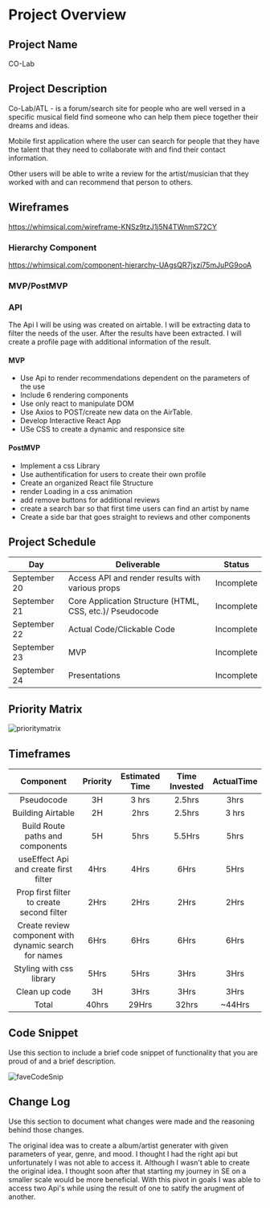 # Project Overview

## Project Name

CO-Lab

## Project Description

Co-Lab/ATL - is a forum/search site for people who are well versed in a specific musical field find someone who can help them piece together their dreams and ideas. 

Mobile first application where the user can search for people that they have the talent that they need to collaborate with and find their contact information. 

Other users will be able to write a review for the artist/musician that they worked with and can recommend that person to others.

## Wireframes

https://whimsical.com/wireframe-KNSz9tzJ1j5N4TWnmS72CY

### Hierarchy Component

https://whimsical.com/component-hierarchy-UAgsQR7jxzi75mJuPG9ooA

### MVP/PostMVP

### API 

The Api I will be using was created on airtable. I will be extracting data to filter the needs of the user. After the results have been extracted. I will create a profile page with additional information of the result. 

#### MVP 

- Use Api to render recommendations dependent on the parameters of the use
- Include 6 rendering components
- Use only react to manipulate DOM
- Use Axios to POST/create new data on the AirTable.
- Develop Interactive React App
- USe CSS to create a dynamic and responsice site

#### PostMVP  

- Implement a css Library
- Use authentification for users to create their own profile
- Create an organized React file Structure
- render Loading in a css animation
- add remove buttons for additional reviews
- create a search bar so that first time users can find an artist by name 
- Create a side bar that goes straight to reviews and other components


## Project Schedule

|  Day | Deliverable | Status
|---|---| ---|
|September 20| Access API and render results with various props | Incomplete
|September 21| Core Application Structure (HTML, CSS, etc.)/ Pseudocode | Incomplete
|September 22| Actual Code/Clickable Code| Incomplete
|September 23| MVP | Incomplete
|September 24| Presentations | Incomplete

## Priority Matrix

![prioritymatrix](./Assets/pm.png)

## Timeframes

| Component | Priority | Estimated Time | Time Invested | ActualTime |
| :---: | :---: | :---: | :---: | :---: |
| Pseudocode | 3H | 3 hrs| 2.5hrs | 3hrs |
| Building Airtable | 2H | 2hrs| 2.5hrs | 3 hrs |
| Build Route paths and components | 5H | 5hrs | 5.5Hrs | 5hrs |
| useEffect Api and create first filter  | 4Hrs | 4Hrs  | 6Hrs | 5Hrs |
| Prop first filter to create second filter | 2Hrs | 2Hrs | 2Hrs | 2Hrs |
| Create review component with dynamic search for names | 6Hrs | 6Hrs  | 6Hrs | 6Hrs |
| Styling with css library | 5Hrs | 5Hrs | 3Hrs | 3Hrs |
| Clean up code | 3H | 3Hrs | 3Hrs | 3Hrs |
| Total | 40hrs | 29Hrs| 32hrs | ~44Hrs |

## Code Snippet

Use this section to include a brief code snippet of functionality that you are proud of and a brief description.  

![faveCodeSnip](./Assets/favCodeSnip.png)


## Change Log
 Use this section to document what changes were made and the reasoning behind those changes.  

The original idea was to create a album/artist generater with given parameters of year, genre, and mood. I thought I had the right api but unfortunately I was not able to access it. Although I wasn't able to create the original idea. I thought soon after that starting my journey in SE on a smaller scale would be more beneficial. With this pivot in goals I was able to access two Api's while using the result of one to satify the arugment of another. 